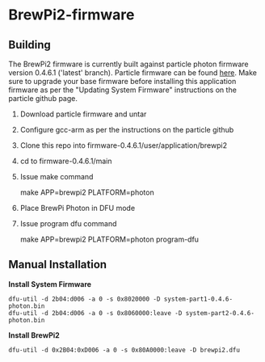 # BrewPi2-firmware

## Building

The BrewPi2 firmware is currently built against particle photon firmware version 0.4.6.1 ('latest' branch).  Particle
 firmware can be found [here](https://github.com/spark/firmware/releases/tag/v0.4.6.1).  Make sure to upgrade your base firmware before
 installing this application firmware as per the "Updating System Firmware" instructions on the particle github page.
 
 1. Download particle firmware and untar
 2. Configure gcc-arm as per the instructions on the particle github
 3. Clone this repo into firmware-0.4.6.1/user/application/brewpi2
 4. cd to firmware-0.4.6.1/main
 5. Issue make command 
 
     make APP=brewpi2 PLATFORM=photon
     
 6. Place BrewPi Photon in DFU mode
 7. Issue program dfu command
 
    make APP=brewpi2 PLATFORM=photon program-dfu
    
    
 ## Manual Installation
 
 **Install System Firmware**
 
    dfu-util -d 2b04:d006 -a 0 -s 0x8020000 -D system-part1-0.4.6-photon.bin
    dfu-util -d 2b04:d006 -a 0 -s 0x8060000:leave -D system-part2-0.4.6-photon.bin

**Install BrewPi2**

    dfu-util -d 0x2B04:0xD006 -a 0 -s 0x80A0000:leave -D brewpi2.dfu